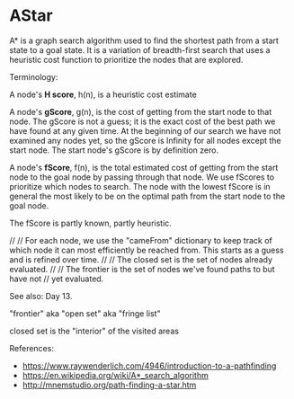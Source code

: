 # AStar

A* is a graph search algorithm used to find the shortest path from a start state to a goal state.  It is a variation of breadth-first search that uses a heuristic cost function to prioritize the nodes that are explored.


Terminology:

A node's **H score**, h(n), is a heuristic cost estimate

A node's **gScore**, g(n), is the cost of getting from the start node to that node.  The gScore is not a guess; it is the exact cost of the best path we have found at any given time.  At the beginning of our search we have not examined any nodes yet, so the gScore is Infinity for all nodes except the start node.  The start node's gScore is by definition zero.

A node's **fScore**, f(n), is the total estimated cost of getting from the start node to the goal node by passing through that node.  We use fScores to prioritize which nodes to search.  The node with the lowest fScore is in general the most likely to be on the optimal path from the start node to the goal node.

The fScore is partly known, partly heuristic.  

//
// For each node, we use the "cameFrom" dictionary to keep track of which node it can most efficiently be reached from.  This starts as a guess and is refined over time.
//
// The closed set is the set of nodes already evaluated.
//
// The frontier is the set of nodes we've found paths to but have not
// yet evaluated.



See also: Day 13.

"frontier" aka "open set" aka "fringe list"

closed set is the "interior" of the visited areas

References:

- <https://www.raywenderlich.com/4946/introduction-to-a-pathfinding>
- <https://en.wikipedia.org/wiki/A*_search_algorithm>
- <http://mnemstudio.org/path-finding-a-star.htm>



